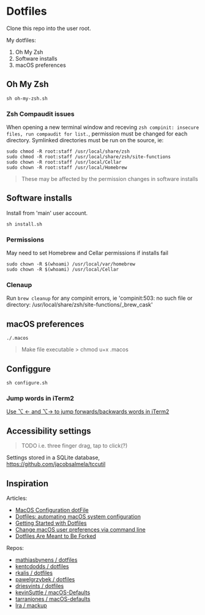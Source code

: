 # Dotfiles

Clone this repo into the user root.

My dotfiles:
1. Oh My Zsh
1. Software installs
1. macOS preferences

## Oh My Zsh

```
sh oh-my-zsh.sh
```

### Zsh Compaudit issues

When opening a new terminal window and receving `zsh compinit: insecure files, run compaudit for list.`, permission must be changed for each directory. Symlinked directories must be run on the source, ie:
```
sudo chmod -R root:staff /usr/local/share/zsh
sudo chmod -R root:staff /usr/local/share/zsh/site-functions
sudo chown -R root:staff /usr/local/Cellar
sudo chown -R root:staff /usr/local/Homebrew
```

> These may be affected by the permission changes in software installs

## Software installs

Install from 'main' user account.
```
sh install.sh
```

### Permissions
May need to set Homebrew and Cellar permissions if installs fail
```
sudo chown -R $(whoami) /usr/local/var/homebrew
sudo chown -R $(whoami) /usr/local/Cellar
```

### Clenaup

Run `brew cleanup` for any compinit errors, ie 'compinit:503: no such file or directory: /usr/local/share/zsh/site-functions/_brew_cask'

## macOS preferences

```
./.macos
```

> Make file executable > chmod u+x .macos

## Configgure

```
sh configure.sh
```

### Jump words in iTerm2

[Use ⌥ ← and ⌥→ to jump forwards/backwards words in iTerm2](https://coderwall.com/p/h6yfda/use-and-to-jump-forwards-backwards-words-in-iterm-2-on-os-x)

## Accessibility settings

> TODO i.e. three finger drag, tap to click(?)

Settings stored in a SQLite database, https://github.com/jacobsalmela/tccutil

## Inspiration

Articles:
+ [MacOS Configuration dotFile](https://wilsonmar.github.io/dotfiles/)
+ [Dotfiles: automating macOS system configuration](https://kalis.me/dotfiles-automating-macos-system-configuration/)
+ [Getting Started with Dotfiles](https://driesvints.com/blog/getting-started-with-dotfiles/)
+ [Change macOS user preferences via command line](https://pawelgrzybek.com/change-macos-user-preferences-via-command-line/)
+ [Dotfiles Are Meant to Be Forked](https://zachholman.com/2010/08/dotfiles-are-meant-to-be-forked/)

Repos:
+ [mathiasbynens / dotfiles](https://github.com/mathiasbynens/dotfiles)
+ [kentcdodds / dotfiles](https://github.com/kentcdodds/dotfiles)
+ [rkalis / dotfiles](https://github.com/rkalis/dotfiles)
+ [pawelgrzybek / dotfiles](https://github.com/pawelgrzybek/dotfiles)
+ [driesvints / dotfiles](https://github.com/driesvints/dotfiles)
+ [kevinSuttle / macOS-Defaults](https://github.com/kevinSuttle/macOS-Defaults)
+ [tarranjones / macOS-defaults](https://github.com/tarranjones/macOS-defaults)
+ [lra / mackup](https://github.com/lra/mackup)
